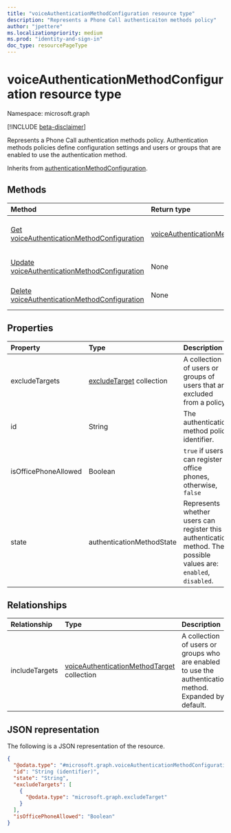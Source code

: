 ```yaml
---
title: "voiceAuthenticationMethodConfiguration resource type"
description: "Represents a Phone Call authenticaiton methods policy"
author: "jpettere"
ms.localizationpriority: medium
ms.prod: "identity-and-sign-in"
doc_type: resourcePageType
---
```


# voiceAuthenticationMethodConfiguration resource type

Namespace: microsoft.graph

[!INCLUDE [beta-disclaimer](../../includes/beta-disclaimer.md)]

Represents a Phone Call authentication methods policy. Authentication methods policies define configuration settings and users or groups that are enabled to use the authentication method.


Inherits from [authenticationMethodConfiguration](../resources/authenticationmethodconfiguration.md).

## Methods
|Method|Return type|Description|
|:---|:---|:---|
|[Get voiceAuthenticationMethodConfiguration](../api/voiceauthenticationmethodconfiguration-get.md)|[voiceAuthenticationMethodConfiguration](../resources/voiceauthenticationmethodconfiguration.md)|Read the properties and relationships of a [voiceAuthenticationMethodConfiguration](../resources/voiceauthenticationmethodconfiguration.md) object.|
|[Update voiceAuthenticationMethodConfiguration](../api/voiceauthenticationmethodconfiguration-update.md)|None|Update the properties of a [voiceAuthenticationMethodConfiguration](../resources/voiceauthenticationmethodconfiguration.md) object.|
|[Delete voiceAuthenticationMethodConfiguration](../api/voiceauthenticationmethodconfiguration-delete.md)|None|Revert the [voiceAuthenticationMethodConfiguration](../resources/voiceauthenticationmethodconfiguration.md) object to its default configuration.|

## Properties
|Property|Type|Description|
|:---|:---|:---|
|excludeTargets|[excludeTarget](../resources/excludetarget.md) collection|A collection of users or groups of users that are excluded from a policy.|
|id|String|The authentication method policy identifier.|
|isOfficePhoneAllowed|Boolean|`true` if users can register office phones, otherwise, `false`|
|state|authenticationMethodState|Represents whether users can register this authentication method. The possible values are: `enabled`, `disabled`.|

## Relationships
|Relationship|Type|Description|
|:---|:---|:---|
|includeTargets|[voiceAuthenticationMethodTarget](../resources/voiceauthenticationmethodtarget.md) collection|A collection of users or groups who are enabled to use the authentication method. Expanded by default.|

## JSON representation
The following is a JSON representation of the resource.
<!-- {
  "blockType": "resource",
  "keyProperty": "id",
  "@odata.type": "microsoft.graph.voiceAuthenticationMethodConfiguration",
  "baseType": "microsoft.graph.authenticationMethodConfiguration",
  "openType": false
}
-->
``` json
{
  "@odata.type": "#microsoft.graph.voiceAuthenticationMethodConfiguration",
  "id": "String (identifier)",
  "state": "String",
  "excludeTargets": [
    {
      "@odata.type": "microsoft.graph.excludeTarget"
    }
  ],
  "isOfficePhoneAllowed": "Boolean"
}
```


